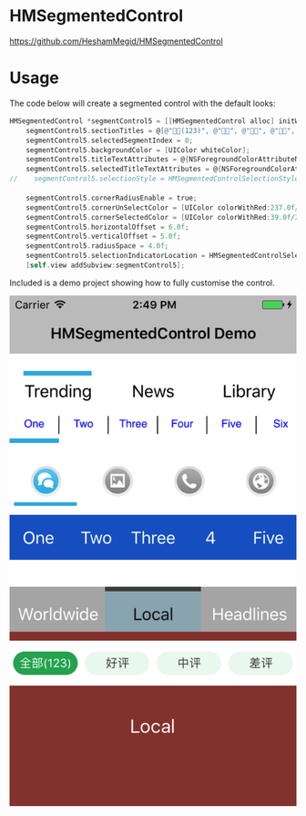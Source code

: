 HMSegmentedControl
===

https://github.com/HeshamMegid/HMSegmentedControl

# Usage

The code below will create a segmented control with the default looks:

```  objective-c
HMSegmentedControl *segmentControl5 = [[HMSegmentedControl alloc] initWithFrame:CGRectMake(0, 320, viewWidth, 50)];
    segmentControl5.sectionTitles = @[@"(123)", @"", @"", @"", @""];
    segmentControl5.selectedSegmentIndex = 0;
    segmentControl5.backgroundColor = [UIColor whiteColor];
    segmentControl5.titleTextAttributes = @{NSForegroundColorAttributeName : [UIColor colorWithWhite:74.0f/255.0f alpha:1.0], NSFontAttributeName : [UIFont systemFontOfSize:13]};
    segmentControl5.selectedTitleTextAttributes = @{NSForegroundColorAttributeName : [UIColor whiteColor], NSFontAttributeName : [UIFont systemFontOfSize:13]};
//    segmentControl5.selectionStyle = HMSegmentedControlSelectionStyleBox;
    
    segmentControl5.cornerRadiusEnable = true;
    segmentControl5.cornerUnSelectColor = [UIColor colorWithRed:237.0f/255.0f green:249.0f/255.0f blue:242.0f/255.0f alpha:1.0f];
    segmentControl5.cornerSelectedColor = [UIColor colorWithRed:39.0f/255.0f green:174.0f/255.0f blue:95.0f/255.0f alpha:1.0f];
    segmentControl5.horizontalOffset = 6.0f;
    segmentControl5.verticalOffset = 5.0f;
    segmentControl5.radiusSpace = 4.0f;
    segmentControl5.selectionIndicatorLocation = HMSegmentedControlSelectionIndicatorLocationNone;
    [self.view addSubview:segmentControl5];
```

Included is a demo project showing how to fully customise the control.

![HMSegmentedControl](https://github.com/new-soul/HMSegmentedControl/blob/master/Screenshot.png)


